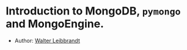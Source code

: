 # Introduction to MongoDB, `pymongo` and MongoEngine.

* Author: [Walter Leibbrandt](https://github.com/walterl)
